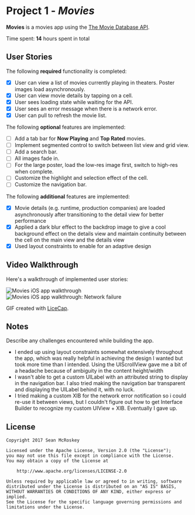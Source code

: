 # Project 1 - *Movies*

**Movies** is a movies app using the [The Movie Database API](http://docs.themoviedb.apiary.io/#).

Time spent: **14** hours spent in total

## User Stories

The following **required** functionality is completed:

- [x] User can view a list of movies currently playing in theaters. Poster images load asynchronously.
- [x] User can view movie details by tapping on a cell.
- [x] User sees loading state while waiting for the API.
- [x] User sees an error message when there is a network error.
- [x] User can pull to refresh the movie list.

The following **optional** features are implemented:

- [ ] Add a tab bar for **Now Playing** and **Top Rated** movies.
- [ ] Implement segmented control to switch between list view and grid view.
- [ ] Add a search bar.
- [ ] All images fade in.
- [ ] For the large poster, load the low-res image first, switch to high-res when complete.
- [ ] Customize the highlight and selection effect of the cell.
- [ ] Customize the navigation bar.

The following **additional** features are implemented:

- [x] Movie details (e.g. runtime, production companies) are loaded asynchronously after transitioning to the detail view for better performance
- [x] Applied a dark blur effect to the backdrop image to give a cool background effect on the details view and maintain continuity between the cell on the main view and the details view
- [x] Used layout constraints to enable for an adaptive design

## Video Walkthrough

Here's a walkthrough of implemented user stories:

![Movies iOS app walkthrough](http://i.imgur.com/LtOOlLW.gif)
![Movies iOS app walkthrough: Network failure](http://i.imgur.com/T3Fmaix.gif)

GIF created with [LiceCap](http://www.cockos.com/licecap/).

## Notes

Describe any challenges encountered while building the app.

* I ended up using layout constraints somewhat extensively throughout the app, which was really helpful in achieving the design I wanted but took more time than I intended.  Using the UIScrollView gave me a bit of a headache because of ambiguity in the content height/width
* I wasn't able to get a custom UILabel with an attributed string to display in the navigation bar.  I also tried making the navigation bar transparent and displaying the UILabel behind it, with no luck.
* I tried making a custom XIB for the network error notification so i could re-use it between views, but I couldn't figure out how to get Interface Builder to recognize my custom UIView + XIB.  Eventually I gave up.

## License

    Copyright 2017 Sean McRoskey

    Licensed under the Apache License, Version 2.0 (the "License");
    you may not use this file except in compliance with the License.
    You may obtain a copy of the License at

        http://www.apache.org/licenses/LICENSE-2.0

    Unless required by applicable law or agreed to in writing, software
    distributed under the License is distributed on an "AS IS" BASIS,
    WITHOUT WARRANTIES OR CONDITIONS OF ANY KIND, either express or implied.
    See the License for the specific language governing permissions and
    limitations under the License.
